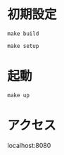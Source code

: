 # 初期設定
```shell script
make build

make setup
```

# 起動
```shell script
make up
```

# アクセス
localhost:8080
